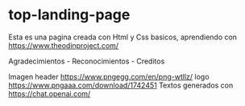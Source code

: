 # top-landing-page

Esta es una pagina creada con Html y Css basicos, aprendiendo con https://www.theodinproject.com/

Agradecimientos - Reconocimientos - Creditos

Imagen header https://www.pngegg.com/en/png-wtllz/
logo https://www.pngaaa.com/download/1742451
Textos generados con https://chat.openai.com/
